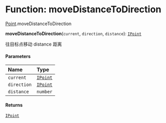 # Function: moveDistanceToDirection

[Point](/auto-docs/fixed-layout-editor/modules/Point.md).moveDistanceToDirection

**moveDistanceToDirection**(`current`, `direction`, `distance`): [`IPoint`](/auto-docs/fixed-layout-editor/interfaces/IPoint.md)

往目标点移动 distance 距离

#### Parameters

| Name | Type |
| :------ | :------ |
| `current` | [`IPoint`](/auto-docs/fixed-layout-editor/interfaces/IPoint.md) |
| `direction` | [`IPoint`](/auto-docs/fixed-layout-editor/interfaces/IPoint.md) |
| `distance` | `number` |

#### Returns

[`IPoint`](/auto-docs/fixed-layout-editor/interfaces/IPoint.md)
